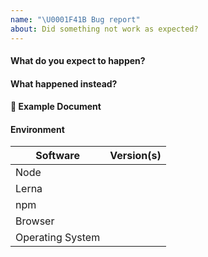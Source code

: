 ```yaml
---
name: "\U0001F41B Bug report"
about: Did something not work as expected?
---
```


<!--- Provide a general summary of what you're experiencing here -->

#### What do you expect to happen?

<!--- Tell us what you expect to happen.  --->

#### What happened instead?

<!--- Explain what happens instead of what you expect. If you can reproduce the issue, please provide steps to reproduce. If you encounter error messages, add them here as well 👇-->

#### 📓 Example Document

<!--- If your issue includes a document that is broken, please include the document here. Please check if the document contains sensitive information before posting!  -->

#### Environment

<!--- Please fill in your environment to help us debug -->

| Software         | Version(s) |
| ---------------- | ---------- |
| Node             |            |
| Lerna            |            |
| npm              |            |
| Browser          |            |
| Operating System |            |
